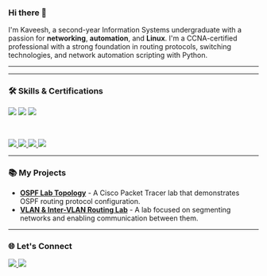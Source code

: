 ### Hi there 👋

I'm Kaveesh, a second-year Information Systems undergraduate with a passion for **networking**, **automation**, and **Linux**. I'm a CCNA-certified professional with a strong foundation in routing protocols, switching technologies, and network automation scripting with Python.

---

---

### 🛠️ Skills & Certifications

<p align="left">
    <img src="https://img.shields.io/badge/CCNA_Certified-9932CC?style=for-the-badge&logo=cisco&logoColor=white" />
    <img src="https://img.shields.io/badge/Networking-8A2BE2?style=for-the-badge&logo=cisco&logoColor=white" />
    <img src="https://img.shields.io/badge/Linux-800080?style=for-the-badge&logo=linux&logoColor=white" />
</p>

<br>

<p align="left">
    <a href="https://www.python.org">
        <img src="https://img.shields.io/badge/python-4B0082?style=for-the-badge&logo=python&logoColor=ffdd54" />
    </a>
    <a href="https://www.mysql.com/">
        <img src="https://img.shields.io/badge/MySQL-800080?style=for-the-badge&logo=mysql&logoColor=white" />
    </a>
    <a href="https://getbootstrap.com/">
        <img src="https://img.shields.io/badge/Bootstrap-9932CC?style=for-the-badge&logo=bootstrap&logoColor=white" />
    </a>
    <a href="https://www.java.com/en/">
        <img src="https://img.shields.io/badge/Java-8A2BE2?style=for-the-badge&logo=java&logoColor=white" />
    </a>
</p>

---

### 📚 My Projects

* **[OSPF Lab Topology](https://github.com/KDIAS-JR7/OSPF-Lab-Topology)** - A Cisco Packet Tracer lab that demonstrates OSPF routing protocol configuration.
* **[VLAN & Inter-VLAN Routing Lab](https://github.com/KDIAS-JR7/VLAN-and-Inter-VLAN-Routing-Lab)** - A lab focused on segmenting networks and enabling communication between them.

---

### 🌐 Let's Connect

<p align="left">
    <a href="https://linkedin.com/in/linkedin.com/in/kaveesh-g-aa3946115/">
        <img src="https://img.shields.io/badge/LinkedIn-4B0082?style=for-the-badge&logo=linkedin&logoColor=white" />
    </a>
    <a href="mailto:kaveeshgoonasekara@gmail.com">
        <img src="https://img.shields.io/badge/Gmail-8A2BE2?style=for-the-badge&logo=gmail&logoColor=white" />
    </a>
</p>
